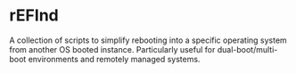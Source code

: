 # rEFInd
A collection of scripts to simplify rebooting into a specific operating system from another OS booted instance. Particularly useful for dual-boot/multi-boot environments and remotely managed systems.
